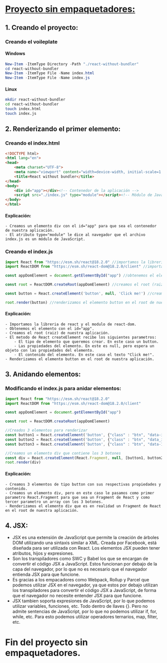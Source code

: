 
# [Proyecto sin empaquetadores:](https://www.youtube.com/watch?v=7iobxzd_2wY&ab_channel=midulive)

## 1. Creando el proyecto:

### Creando el voileplate

#### Windows

```powershell
New-Item -ItemType Directory -Path "./react-without-bundler"
cd react-without-bundler
New-Item -ItemType File -Name index.html
New-Item -ItemType File -Name index.js
```

#### Linux

```bash
mkdir react-without-bundler
cd react-without-bundler
touch index.html
touch index.js
```

## 2. Renderizando el primer elemento:

### Creando el index.html

```html
<!DOCTYPE html>
<html lang="en">
<head>
    <meta charset="UTF-8">
    <meta name="viewport" content="width=device-width, initial-scale=1.0">
    <title>React without bundler</title>
</head>
<body>
    <div id="app"></div><!-- Contenedor de la aplicación -->
    <script src="./index.js" type="module"></script><!-- Módulo de JavaScript -->
</body>
</html>
```
#### Explicación:
    - Creamos un elemento div con el id="app" para que sea el contenedor de nuestra aplicación.
    - El atributo type="module" le dice al navegador que el archivo index.js es un módulo de JavaScript.


### Creando el index.js

```javascript
import React from "https://esm.sh/react@18.2.0" //importamos la libreria de react
import ReactDOM from "https://esm.sh/react-dom@18.2.0/client" //importamos el modulo de la libreria de react

const appDomElement = document.getElementById("app") //obtenemos el elemento con el id="app"

const root = ReactDOM.createRoot(appDomElement) //creamos el root (raiz) de nuestra aplicación

const button = React.createElement('button', null, 'Click me!') //creamos un elemento de tipo button

root.render(button) //renderizamos el elemento button en el root de nuestra aplicación
```
#### Explicación:
    - Importamos la libreria de react y el modulo de react-dom.
    - Obtenemos el elemento con el id="app".
    - Creamos el root (raiz) de nuestra aplicación.
    - El metodo de React createElement recibe los siguientes parametros:
        - El tipo de elemento que queremos crear. En este caso un button.
        - Las propiedades del elemento. En este es null, pero espera un objeto con las propiedades del elemento.
        - El contenido del elemento. En este caso el texto "Click me!".
    - Renderizamos el elemento button en el root de nuestra aplicación.


## 3. Anidando elementos:

### Modificando el index.js para anidar elementos:

```javascript
import React from "https://esm.sh/react@18.2.0"
import ReactDOM from "https://esm.sh/react-dom@18.2.0/client"

const appDomElement = document.getElementById("app")

const root = ReactDOM.createRoot(appDomElement)

//Creados 3 elementos para renderizar
const button1 = React.createElement('button', {"class" : "btn", "data-id" : 123}, '[1] Click me!')
const button2 = React.createElement('button', {"class" : "btn", "data_id" : 456}, '[2] Click me!')
const button3 = React.createElement('button', {"class" : "btn", "data-1d" : 789}, '[3] Click me!')

//Creamos un elemento div que contiene los 3 botones
const div = React.createElement(React.Fragment, null, [button1, button2, button3])
root.render(div)
```
#### Explicación:
    - Creamos 3 elementos de tipo button con sus respectivas propiedades y contenido.
    - Creamos un elemento div, pero en este caso le pasamos como primer parametro React.Fragment para que sea un Fragment de React y como tercer parametro un array con los 3 botones.
    - Renderizamos el elemento div que es en realidad un Fragment de React en el root de nuestra aplicación.

## 4. JSX:
- JSX es una extensión de JavaScript que permite la creación de árboles DOM utilizando una sintaxis similar a XML. Creada por Facebook, está diseñada para ser utilizada con React. Los elementos JSX pueden tener atributos, hijos y expresiones.
- Son los transpiladores como SWC y Babel los que se encargan de convertir el código JSX a JavaScript. Estos funcionan por debajo de la capa del navegador, por lo que no es necesario que el navegador entienda JSX para que funcione.
- Es gracias a los empacadores como Webpack, Rollup y Parcel que podemos utilizar JSX en el navegador, ya que estos por debajo utilizan los transpiladores para convertir el código JSX a JavaScript, de forma que el navegador no necesite entender JSX para que funcione.
- JSX tambien soporta expresiones de JavaScript, por lo que podemos utilizar variables, funciones, etc. Todo dentro de llaves {}. Pero no admite sentencias de JavaScript, por lo que no podemos utilizar if, for, while, etc. Para esto podemos utilizar operadores ternarios, map, filter, etc.

# Fin del proyecto sin empaquetadores.